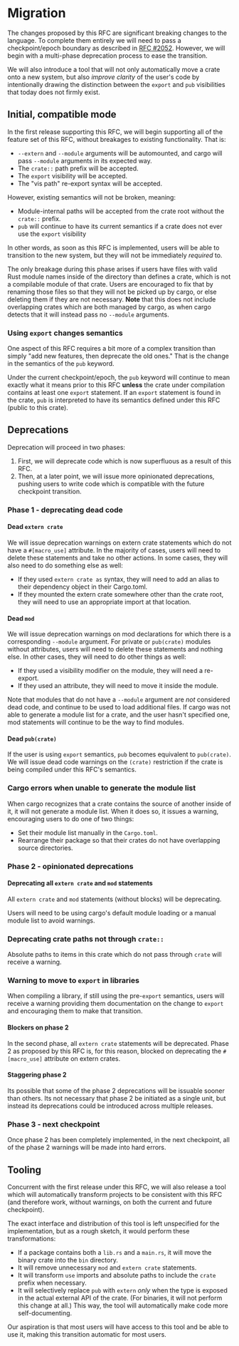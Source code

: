 # Migration

The changes proposed by this RFC are significant breaking changes to the
language. To complete them entirely we will need to pass a checkpoint/epoch
boundary as described in [RFC #2052][checkpoints]. However, we will begin with
a multi-phase deprecation process to ease the transition.

We will also introduce a tool that will not only automatically move a crate
onto a new system, but also *improve clarity* of the user's code by
intentionally drawing the distinction between the `export` and `pub`
visibilities that today does not firmly exist.

## Initial, compatible mode

In the first release supporting this RFC, we will begin supporting all of the
feature set of this RFC, without breakages to existing functionality. That is:

* `--extern` and `--module` arguments will be automounted, and cargo will pass
`--module` arguments in its expected way.
* The `crate::` path prefix will be accepted.
* The `export` visibility will be accepted.
* The "vis path" re-export syntax will be accepted.

However, existing semantics will not be broken, meaning:

* Module-internal paths will be accepted from the crate root without the
`crate::` prefix.
* `pub` will continue to have its current semantics if a crate does not ever
use the `export` visibility

In other words, as soon as this RFC is implemented, users will be able to
transition to the new system, but they will not be immediately *required* to.

The only breakage during this phase arises if users have files with valid Rust
module names inside of the directory than defines a crate, which is not a
compilable module of that crate. Users are encouraged to fix that by renaming
those files so that they will not be picked up by cargo, or else deleting them
if they are not necessary. **Note** that this does not include overlapping
crates which are both managed by cargo, as when cargo detects that it will
instead pass no `--module` arguments.

### Using `export` changes semantics

One aspect of this RFC requires a bit more of a complex transition than simply
"add new features, then deprecate the old ones." That is the change in the
semantics of the `pub` keyword.

Under the current checkpoint/epoch, the `pub` keyword will continue to mean
exactly what it means prior to this RFC **unless** the crate under compilation
contains at least one `export` statement. If an `export` statement is found in
the crate, `pub` is interpreted to have its semantics defined under this RFC
(public to this crate).

## Deprecations

Deprecation will proceed in two phases:

1. First, we will deprecate code which is now superfluous as a result of this
RFC.
2. Then, at a later point, we will issue more opinionated deprecations, pushing
users to write code which is compatible with the future checkpoint transition.

### Phase 1 - deprecating dead code

#### Dead `extern crate`

We will issue deprecation warnings on extern crate statements which do not have
a `#[macro_use]` attribute. In the majority of cases, users will need to delete
these statements and take no other actions. In some cases, they will also need
to do something else as well:

* If they used `extern crate as` syntax, they will need to add an alias to
their dependency object in their Cargo.toml.
* If they mounted the extern crate somewhere other than the crate root, they
will need to use an appropriate import at that location.

#### Dead `mod`

We will issue deprecation warnings on mod declarations for which there is a
corresponding `--module` argument. For private or `pub(crate)` modules without
attributes, users will need to delete these statements and nothing else. In
other cases, they will need to do other things as well:

* If they used a visibility modifier on the module, they will need a re-export.
* If they used an attribute, they will need to move it inside the module.

Note that modules that do not have a `--module` argument are *not* considered
dead code, and continue to be used to load additional files. If cargo was not
able to generate a module list for a crate, and the user hasn't specified one,
mod statements will continue to be the way to find modules.

#### Dead `pub(crate)`

If the user is using `export` semantics, `pub` becomes equivalent to
`pub(crate)`. We will issue dead code warnings on the `(crate)` restriction if
the crate is being compiled under this RFC's semantics.

### Cargo errors when unable to generate the module list

When cargo recognizes that a crate contains the source of another inside of it,
it will not generate a module list. When it does so, it issues a warning,
encouraging users to do one of two things:

* Set their module list manually in the `Cargo.toml`.
* Rearrange their package so that their crates do not have overlapping source
directories.

### Phase 2 - opinionated deprecations

#### Deprecating all `extern crate` and `mod` statements

All `extern crate` and `mod` statements (without blocks) will be deprecating.

Users will need to be using cargo's default module loading or a manual module
list to avoid warnings.

### Deprecating crate paths not through `crate::`

Absolute paths to items in this crate which do not pass through `crate` will
receive a warning.

### Warning to move to `export` in libraries

When compiling a library, if still using the pre-`export` semantics, users will
receive a warning providing them documentation on the change to `export` and
encouraging them to make that transition.

#### Blockers on phase 2

In the second phase, all `extern crate` statements will be deprecated. Phase 2
as proposed by this RFC is, for this reason, blocked on deprecating the
`#[macro_use]` attribute on extern crates.

#### Staggering phase 2

Its possible that some of the phase 2 deprecations will be issuable sooner than
others. Its not necessary that phase 2 be initiated as a single unit, but
instead its deprecations could be introduced across multiple releases.

### Phase 3 - next checkpoint

Once phase 2 has been completely implemented, in the next checkpoint, all of
the phase 2 warnings will be made into hard errors.

## Tooling

Concurrent with the first release under this RFC, we will also release a tool
which will automatically transform projects to be consistent with this RFC (and
therefore work, without warnings, on both the current and future checkpoint).

The exact interface and distribution of this tool is left unspecified for the
implementation, but as a rough sketch, it would perform these transformations:

* If a package contains both a `lib.rs` and a `main.rs`, it will move the
binary crate into the `bin` directory.
* It will remove unnecessary `mod` and `extern crate` statements.
* It will transform `use` imports and absolute paths to include the `crate`
prefix when necessary.
* It will selectively replace `pub` with `extern` *only* when the type is
exposed in the actual external API of the crate. (For binaries, it will not
perform this change at all.) This way, the tool will automatically make code
more self-documenting.

Our aspiration is that most users will have access to this tool and be able to
use it, making this transition automatic for most users.

[checkpoints]: https://github.com/rust-lang/rfcs/pull/2052
